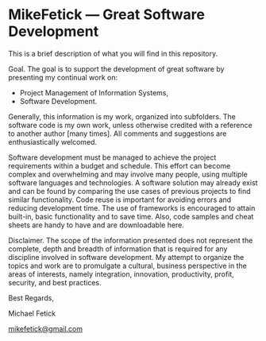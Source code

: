# MikeFetick — Great Software Development
This is a brief description of what you will find in this repository. 

Goal. The goal is to support the development of great software by presenting my continual work on:
 - Project Management of Information Systems,
 - Software Development.

Generally, this information is my work, organized into subfolders. The software code is my own work, unless otherwise credited with a reference to another author [many times]. All comments and suggestions are enthusiastically welcomed.

Software development must be managed to achieve the project requirements within a budget and schedule. This effort can become complex and overwhelming and may involve many people, using multiple software languages and technologies. A software solution may already exist and can be found by comparing the use cases of previous projects to find similar functionality. Code reuse is important for avoiding errors and reducing development time. The use of frameworks is encouraged to attain built-in, basic functionality and to save time. Also, code samples and cheat sheets are handy to have and are downloadable here.

Disclaimer. The scope of the information presented does not represent the complete, depth and breadth of information that is required for any discipline involved in software development. My attempt to organize the topics and work are to promulgate a cultural, business perspective in the areas of interests, namely integration, innovation, productivity, profit, security, and best practices.

Best Regards,

Michael Fetick

mikefetick@gmail.com
